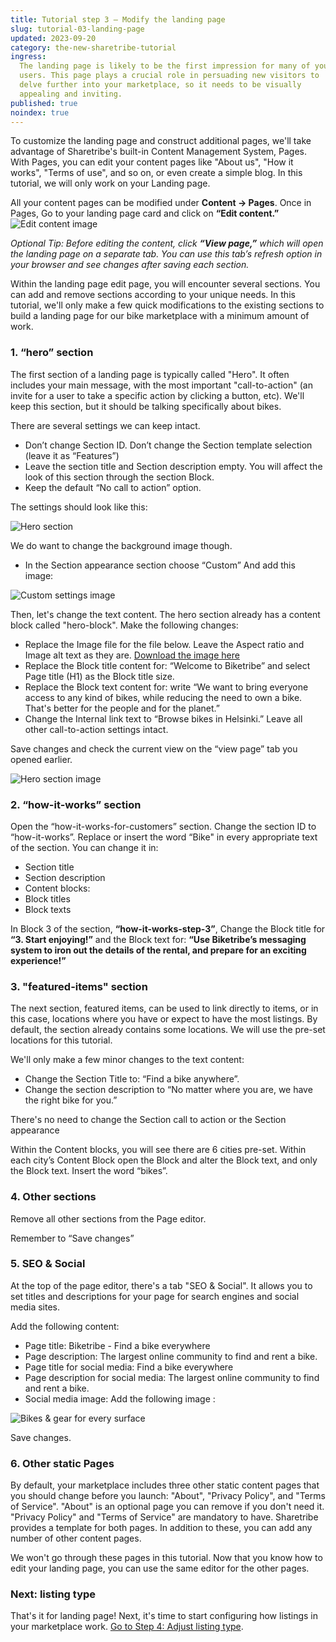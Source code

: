 ```yaml
---
title: Tutorial step 3 – Modify the landing page
slug: tutorial-03-landing-page
updated: 2023-09-20
category: the-new-sharetribe-tutorial
ingress:
  The landing page is likely to be the first impression for many of your
  users. This page plays a crucial role in persuading new visitors to
  delve further into your marketplace, so it needs to be visually
  appealing and inviting.
published: true
noindex: true
---
```


To customize the landing page and construct additional pages, we'll take
advantage of Sharetribe's built-in Content Management System, Pages.
With Pages, you can edit your content pages like "About us", "How it
works", "Terms of use", and so on, or even create a simple blog. In this
tutorial, we will only work on your Landing page.

All your content pages can be modified under **Content → Pages**. Once
in Pages, Go to your landing page card and click on **“Edit content.”**
![Edit content image](/tutorial-assets/tns/editcontent.png)

_Optional Tip: Before editing the content, click **“View page,”** which
will open the landing page on a separate tab. You can use this tab’s
refresh option in your browser and see changes after saving each
section._

Within the landing page edit page, you will encounter several sections.
You can add and remove sections according to your unique needs. In this
tutorial, we'll only make a few quick modifications to the existing
sections to build a landing page for our bike marketplace with a minimum
amount of work.

### 1. “hero” section

The first section of a landing page is typically called "Hero". It often
includes your main message, with the most important "call-to-action" (an
invite for a user to take a specific action by clicking a button, etc).
We'll keep this section, but it should be talking specifically about
bikes.

There are several settings we can keep intact.

- Don’t change Section ID. Don’t change the Section template selection
  (leave it as “Features”)
- Leave the section title and Section description empty. You will affect
  the look of this section through the section Block.
- Keep the default “No call to action” option.

The settings should look like this:

<extrainfo title="Hero section configuration">

![Hero section](/tutorial-assets/tns/herosection.png)

</extrainfo>

We do want to change the background image though.

- In the Section appearance section choose “Custom” And add this image:

<extrainfo title="Custom settings image">

![Custom settings image](/tutorial-assets/tns/biketribe-brandImage-1500-darken.png)

</extrainfo>

Then, let's change the text content. The hero section already has a
content block called "hero-block". Make the following changes:

- Replace the Image file for the file below. Leave the Aspect ratio and
  Image alt text as they are.
  [Download the image here](/tutorial-assets/tns/flying_biker.png)
- Replace the Block title content for: “Welcome to Biketribe” and select
  Page title (H1) as the Block title size.
- Replace the Block text content for: write “We want to bring everyone
  access to any kind of bikes, while reducing the need to own a bike.
  That's better for the people and for the planet.”
- Change the Internal link text to “Browse bikes in Helsinki.” Leave all
  other call-to-action settings intact.

Save changes and check the current view on the “view page” tab you
opened earlier.

![Hero section image](/tutorial-assets/tns/heroExample.png)

### 2. “how-it-works” section

Open the “how-it-works-for-customers” section. Change the section ID to
“how-it-works”. Replace or insert the word “Bike" in every appropriate
text of the section. You can change it in:

- Section title
- Section description
- Content blocks:
- Block titles
- Block texts

In Block 3 of the section, **“how-it-works-step-3”**, Change the Block
title for **“3. Start enjoying!”** and the Block text for: **“Use
Biketribe’s messaging system to iron out the details of the rental, and
prepare for an exciting experience!”**

### 3. "featured-items" section

The next section, featured items, can be used to link directly to items,
or in this case, locations where you have or expect to have the most
listings. By default, the section already contains some locations. We
will use the pre-set locations for this tutorial.

We'll only make a few minor changes to the text content:

- Change the Section Title to: “Find a bike anywhere”.
- Change the section description to “No matter where you are, we have
  the right bike for you.”

There's no need to change the Section call to action or the Section
appearance

Within the Content blocks, you will see there are 6 cities pre-set.
Within each city’s Content Block open the Block and alter the Block
text, and only the Block text. Insert the word “bikes”.

### 4. Other sections

Remove all other sections from the Page editor.

Remember to “Save changes”

### 5. SEO & Social

At the top of the page editor, there's a tab "SEO & Social". It allows
you to set titles and descriptions for your page for search engines and
social media sites.

Add the following content:

- Page title: Biketribe - Find a bike everywhere
- Page description: The largest online community to find and rent a
  bike.
- Page title for social media: Find a bike everywhere
- Page description for social media: The largest online community to
  find and rent a bike.
- Social media image: Add the following image :

<extrainfo title="Social media image">

![Bikes & gear for every surface](/tutorial-assets/tns/biketribe-facebook-sharing-1200x630.png)

</extrainfo>

Save changes.

### 6. Other static Pages

By default, your marketplace includes three other static content pages
that you should change before you launch: "About", "Privacy Policy", and
"Terms of Service". "About" is an optional page you can remove if you
don't need it. "Privacy Policy" and "Terms of Service" are mandatory to
have. Sharetribe provides a template for both pages. In addition to
these, you can add any number of other content pages.

We won't go through these pages in this tutorial. Now that you know how
to edit your landing page, you can use the same editor for the other
pages.

### Next: listing type

That's it for landing page! Next, it's time to start configuring how
listings in your marketplace work.
[Go to Step 4: Adjust listing type](/the-new-sharetribe/tutorial-listing-type/).
